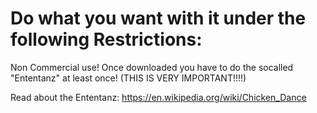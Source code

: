 # Do what you want with it under the following Restrictions:

Non Commercial use!
Once downloaded you have to do the socalled "Ententanz" at least once! (THIS IS VERY IMPORTANT!!!!)

Read about the Ententanz:
https://en.wikipedia.org/wiki/Chicken_Dance

